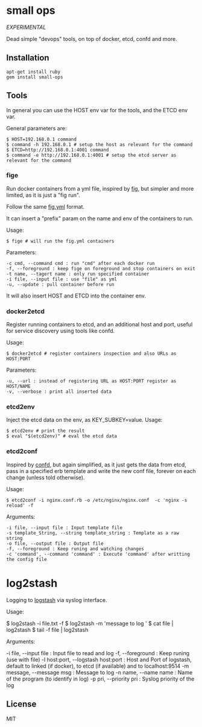 # small ops

_EXPERIMENTAL_

Dead simple "devops" tools, on top of docker, etcd, confd and more.

## Installation

    apt-get install ruby
    gem install small-ops

## Tools

In general you can use the HOST env var for the tools, and the ETCD env var.

General parameters are:

    $ HOST=192.168.0.1 command
    $ command -h 192.168.0.1 # setup the host as relevant for the command
    $ ETCD=http://192.168.0.1:4001 command
    $ command -e http://192.168.0.1:4001 # setup the etcd server as relevant for the command

### fige

Run docker containers from a yml file, inspired by [fig](http://orchardup.github.io/fig/), but simpler and more limited, as it is just a "fig run".

Follow the same [fig.yml](https://orchardup.github.io/fig/yml.html) format.

It can insert a "prefix" param on the name and env of the containers to run.

Usage:

    $ fige # will run the fig.yml containers

Parameters:

    -c cmd, --command cmd : run "cmd" after each docker run
    -f, --foreground : keep fige on foreground and stop containers on exit
    -t name, --tagert name : only run specified container
    -i file, --input file : use "file" as yml
    -u, --update : pull container before run 

It will also insert HOST and ETCD into the container env.

### docker2etcd

Register running containers to etcd, and an additional host and port, useful for service discovery using tools like confd.

Usage:

    $ docker2etcd # register containers inspection and also URLs as HOST:PORT

Parameters:

    -u, --url : instead of registering URL as HOST:PORT register as HOST/NAME
    -v, --verbose : print all inserted data

### etcd2env

Inject the etcd data on the env, as KEY\_SUBKEY=value. Usage:

  
    $ etcd2env # print the result
    $ eval "$(etcd2env)" # eval the etcd data

### etcd2conf

Inspired by [confd](https://github.com/kelseyhightower/confd), but again simplified, as it just gets the data from etcd, pass in a specified erb template and write the new conf file, forever on each change (unless told otherwise).

Usage:

    $ etcd2conf -i nginx.conf.rb -o /etc/nginx/nginx.conf  -c 'nginx -s reload' -f

Arguments:

    -i file, --input file : Input template file
    -s template_String, --string template_string : Template as a raw string
    -o file, --output file : Output file
    -f, --foreground : Keep runing and watching changes
    -c 'command', --command 'command' : Execute 'command' after writting the config file

# log2stash

Logging to [logstash](http://logstash.net/) via syslog interface.

Usage:

  $ log2stash -i file.txt -f
  $ log2stash -m 'message to log ' 
  $ cat file | log2stash
  $ tail -f file | log2stash

Arguments:

  -i file, --input file : Input file to read and log
  -f, --foreground : Keep runing (use with file)
  -l host:port,  --logstash host:port : Host and Port of logstash, default to linked (if docker), to etcd (if available) and to localhost:9514
  -m message, --message msg : Message to log
  -n name, --name name : Name of the program (to identify in log)
  -p pri, --priority pri : Syslog priority of the log

## License

MIT

